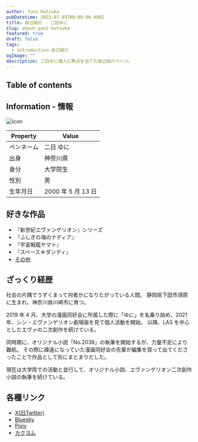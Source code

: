 ```yaml
---
author: Yuni Hutsuka
pubDatetime: 2023-07-03T00:00:00.400Z
title: 自己紹介 - 二日ゆに
slug: about-yuni-hutsuka
featured: true
draft: false
tags:
  - introduction-自己紹介
ogImage: ""
description: 二日ゆに個人に焦点を当てた自己紹介ページ。
---
```


## Table of contents

## Information - 情報

![icon](@assets/images/icon.png)

| Property   | Value              |
| ---------- | ------------------ |
| ペンネーム | 二日 ゆに          |
| 出身       | 神奈川県           |
| 身分       | 大学院生           |
| 性別       | 男                 |
| 生年月日   | 2000 年 5 月 13 日 |

## 好きな作品

- 『新世紀エヴァンゲリオン』シリーズ
- 『ふしぎの海のナディア』
- 『宇宙戦艦ヤマト』
- 『スペース☆ダンディ』
- [その他](/favorite)

## ざっくり経歴

社会の片隅でうずくまって何者かになりたがっている人間。
静岡県下田市須原に生まれ、神奈川県川崎市に育つ。

2019 年 4 月、大学の漫画同好会に所属した際に「ゆに」を名乗り始め、2021 年、シン・エヴァンゲリオン劇場版を見て個人活動を開始。
以降、LAS を中心としたエヴァの二次創作を続けている。

同時期に、オリジナル小説「No.2038」の執筆を開始するが、力量不足により難航。
その際に疎遠になっていた漫画同好会の先輩が編集を買って出てくださったことで作品として形にまとまりだした。

現在は大学院での活動と並行して、オリジナル小説、エヴァンゲリオン二次創作小説の執筆を続けている。

## 各種リンク

- [X(旧Twitter)](https://twitter.com/yuni_hutsuka)
- [Bluesky](https://bsky.app/profile/yuni-hutsuka.amaterath.com)
- [Pixiv](https://www.pixiv.net/users/20509498)
- [カクヨム](https://kakuyomu.jp/users/yuni_hutsuka)
